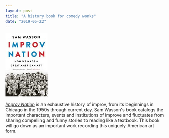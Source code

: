 ```yaml
---
layout: post
title: "A history book for comedy wonks"
date: "2019-05-22"
---
```


![](/assets/images/51T49lvb8NL-133x200.jpg)

_[Improv Nation](https://www.goodreads.com/book/show/33596295-improv-nation)_ is an exhaustive history of improv, from its beginnings in Chicago in the 1950s through current day. Sam Wasson's book catalogs the important characters, events and institutions of improve and fluctuates from sharing compelling and funny stories to reading like a textbook. This book will go down as an important work recording this uniquely American art form.
